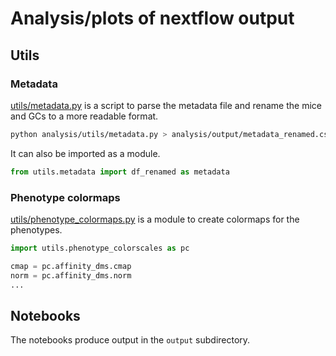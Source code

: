 # Analysis/plots of nextflow output

## Utils

### Metadata

[utils/metadata.py](utils/metadata.py) is a script to parse the metadata file and rename the mice and GCs to a more readable format.
```bash
python analysis/utils/metadata.py > analysis/output/metadata_renamed.csv
```

It can also be imported as a module.
```python
from utils.metadata import df_renamed as metadata
```

### Phenotype colormaps

[utils/phenotype_colormaps.py](utils/phenotype_colormaps.py) is a module to create colormaps for the phenotypes.
```python
import utils.phenotype_colorscales as pc

cmap = pc.affinity_dms.cmap
norm = pc.affinity_dms.norm
...
```

## Notebooks

The notebooks produce output in the `output` subdirectory.